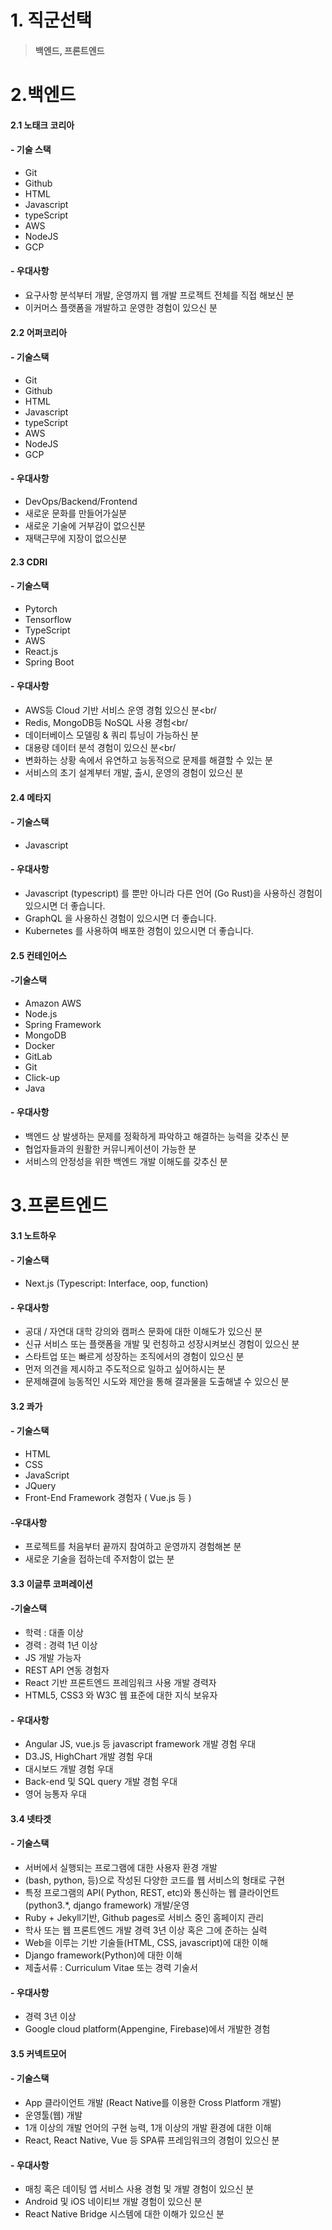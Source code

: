 # 1. 직군선택



> #### 백엔드, 프론트엔드



# 2.백엔드





#### 2.1 노태크 코리아

#### - 기술 스택

- Git
- Github 
- HTML
- Javascript
-  typeScript
- AWS
- NodeJS
- GCP

#### - 우대사항 

- 요구사항 분석부터 개발, 운영까지 웹 개발 프로젝트 전체를 직접 해보신 분
- 이커머스 플랫폼을 개발하고 운영한 경험이 있으신 분



#### 2.2 어퍼코리아

#### - 기술스택

- Git
- Github
- HTML
- Javascript
- typeScript
- AWS
- NodeJS
- GCP

#### - 우대사항

- DevOps/Backend/Frontend
- 새로운 문화를 만들어가실분
- 새로운 기술에 거부감이 없으신분
- 재택근무에 지장이 없으신분

#### 2.3 CDRI

#### - 기술스택

- Pytorch
- Tensorflow
- TypeScript
- AWS
- React.js
- Spring Boot

#### - 우대사항

- AWS등 Cloud 기반 서비스 운영 경험 있으신 분<br/
- Redis, MongoDB등 NoSQL 사용 경험<br/
- 데이터베이스 모델링 & 쿼리 튜닝이 가능하신 분
- 대용량 데이터 분석 경험이 있으신 분<br/
- 변화하는 상황 속에서 유연하고 능동적으로 문제를 해결할 수 있는 분
- 서비스의 초기 설계부터 개발, 출시, 운영의 경험이 있으신 분



#### 2.4 메타지

#### - 기술스택

- Javascript



#### - 우대사항

- Javascript (typescript) 를 뿐만 아니라 다른 언어 (Go Rust)을 사용하신 경험이 있으시면 더 좋습니다.
- GraphQL 을 사용하신 경험이 있으시면 더 좋습니다.
- Kubernetes 를 사용하여 배포한 경험이 있으시면 더 좋습니다.

#### 2.5 컨테인어스

#### -기술스택

- Amazon AWS
- Node.js
- Spring Framework
- MongoDB
- Docker
- GitLab
- Git
- Click-up
- Java

#### - 우대사항

- 백엔드 상 발생하는 문제를 정확하게 파악하고 해결하는 능력을 갖추신 분
- 협업자들과의 원활한 커뮤니케이션이 가능한 분
- 서비스의 안정성을 위한 백엔드 개발 이해도를 갖추신 분



# 3.프론트엔드

####  3.1 노트하우

#### - 기술스택

- Next.js (Typescript: Interface, oop, function)



#### - 우대사항

- 공대 / 자연대 대학 강의와 캠퍼스 문화에 대한 이해도가 있으신 분
- 신규 서비스 또는 플랫폼을 개발 및 런칭하고 성장시켜보신 경험이 있으신 분
- 스타트업 또는 빠르게 성장하는 조직에서의 경험이 있으신 분
- 먼저 의견을 제시하고 주도적으로 일하고 싶어하시는 분
- 문제해결에 능동적인 시도와 제안을 통해 결과물을 도출해낼 수 있으신 분

#### 3.2 콰가

#### - 기술스택

- HTML
- CSS
- JavaScript
-  JQuery
- Front-End Framework 경험자 ( Vue.js 등 )



#### -우대사항

- 프로젝트를 처음부터 끝까지 참여하고 운영까지 경험해본 분
- 새로운 기술을 접하는데 주저함이 없는 분



#### 3.3 이글루 코퍼레이션

#### -기술스택

- 학력 : 대졸 이상
- 경력 : 경력 1년 이상 
- JS 개발 가능자 
- REST API 연동 경험자 
- React 기반 프론트엔드 프레임워크 사용 개발 경력자 
- HTML5, CSS3 와 W3C 웹 표준에 대한 지식 보유자

#### - 우대사항

- Angular JS, vue.js 등 javascript framework 개발 경험 우대 
- D3.JS, HighChart 개발 경험 우대 
- 대시보드 개발 경험 우대 
- Back-end 및 SQL query 개발 경험 우대 
- 영어 능통자 우대



#### 3.4 넷타겟

#### - 기술스택

- 서버에서 실행되는 프로그램에 대한 사용자 환경 개발
- (bash, python, 등)으로 작성된 다양한 코드를 웹 서비스의 형태로 구현
- 특정 프로그램의 API( Python, REST, etc)와 통신하는 웹 클라이언트 (python3.*, django framework) 개발/운영
- Ruby + Jekyll기반, Github pages로 서비스 중인 홈페이지 관리
- 학사 또는 웹 프론트엔드 개발 경력 3년 이상 혹은 그에 준하는 실력
- Web을 이루는 기반 기술들(HTML, CSS, javascript)에 대한 이해
- Django framework(Python)에 대한 이해
- 제출서류 : Curriculum Vitae 또는 경력 기술서



#### - 우대사항

- 경력 3년 이상
- Google cloud platform(Appengine, Firebase)에서 개발한 경험



#### 3.5  커넥트모어

#### - 기술스택

- App 클라이언트 개발 (React Native를 이용한 Cross Platform 개발) 
- 운영툴(웹) 개발
- 1개 이상의 개발 언어의 구현 능력, 1개 이상의 개발 환경에 대한 이해
- React, React Native, Vue 등 SPA류 프레임워크의 경험이 있으신 분



#### - 우대사항

- 매칭 혹은 데이팅 앱 서비스 사용 경험 및 개발 경험이 있으신 분
- Android 및 iOS 네이티브 개발 경험이 있으신 분
- React Native Bridge 시스템에 대한 이해가 있으신 분







## 

